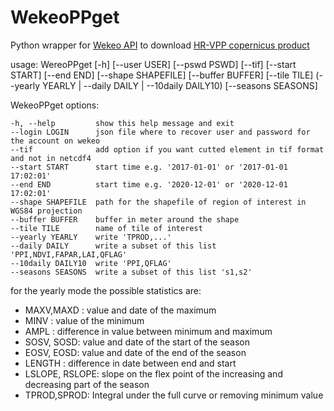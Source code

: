# WekeoPPget
Python wrapper for [Wekeo API](https://www.wekeo.eu/docs/harmonised-data-access-api) to download [HR-VPP copernicus product](https://land.copernicus.eu/pan-european/biophysical-parameters/high-resolution-vegetation-phenology-and-productivity)

usage: WereoPPget [-h] [--user USER] [--pswd PSWD] [--tif] [--start START] [--end END] [--shape SHAPEFILE] [--buffer BUFFER]
             [--tile TILE] (--yearly YEARLY | --daily DAILY | --10daily DAILY10) [--seasons SEASONS]

WekeoPPget options:

    -h, --help         show this help message and exit
    --login LOGIN      json file where to recover user and password for the account on wekeo
    --tif              add option if you want cutted element in tif format and not in netcdf4
    --start START      start time e.g. '2017-01-01' or '2017-01-01 17:02:01'
    --end END          start time e.g. '2020-12-01' or '2020-12-01 17:02:01'
    --shape SHAPEFILE  path for the shapefile of region of interest in WGS84 projection
    --buffer BUFFER    buffer in meter around the shape
    --tile TILE        name of tile of interest
    --yearly YEARLY    write 'TPROD,...' 
    --daily DAILY      write a subset of this list 'PPI,NDVI,FAPAR,LAI,QFLAG'
    --10daily DAILY10  write 'PPI,QFLAG'
    --seasons SEASONS  write a subset of this list 's1,s2'


for the yearly mode the possible statistics are:

  - MAXV,MAXD : value and date of the maximum
  - MINV      : value of the minimum
  - AMPL      : difference in value between minimum and maximum
  - SOSV, SOSD: value and date of the start of the season 
  - EOSV, EOSD: value and date of the end of the season
  - LENGTH    : difference in date between end and start
  - LSLOPE, RSLOPE: slope on the flex point of the increasing and decreasing part of the season
  - TPROD,SPROD: Integral under the full curve or removing minimum value 
